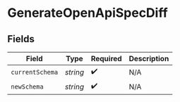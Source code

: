# GenerateOpenApiSpecDiff


## Fields

| Field              | Type               | Required           | Description        |
| ------------------ | ------------------ | ------------------ | ------------------ |
| `currentSchema`    | *string*           | :heavy_check_mark: | N/A                |
| `newSchema`        | *string*           | :heavy_check_mark: | N/A                |